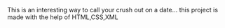 This is an interesting way to call your crush out on a date...
this project is made with the help of HTML,CSS,XML

